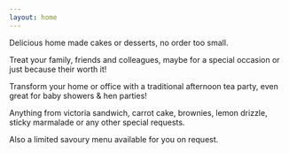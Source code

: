 ```yaml
---
layout: home
---
```

Delicious home made cakes or desserts, no order too small.

Treat your family, friends and colleagues, maybe for a special occasion or
just because their worth it!

Transform your home or office with a traditional afternoon tea party,
even great for baby showers & hen parties!

Anything from victoria sandwich, carrot cake, brownies,
lemon drizzle, sticky marmalade or any other special requests.

Also a limited savoury menu available for you on request.
